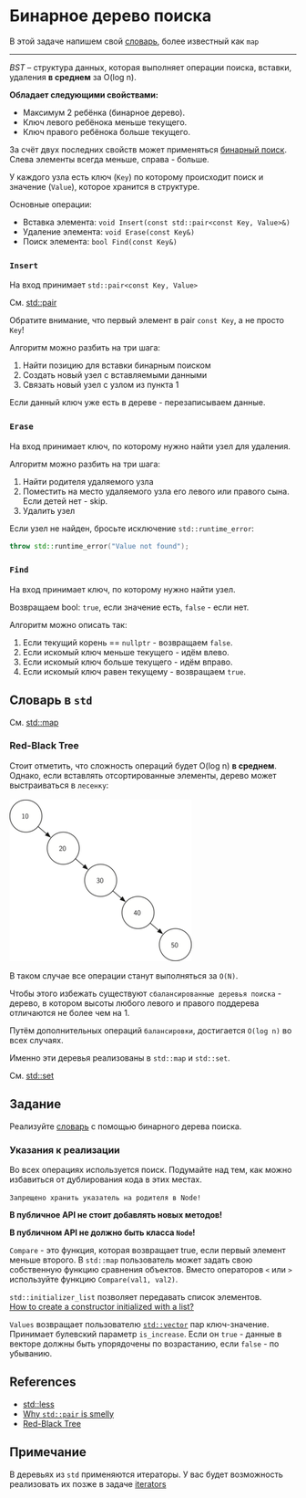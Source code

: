 # Бинарное дерево поиска

В этой задаче напишем свой [словарь](https://docs.python.org/3/tutorial/datastructures.html#dictionaries), более известный как `map`

---

*BST* – структура данных, которая выполняет операции поиска, вставки, удаления **в среднем** за O(log n).

**Обладает следующими свойствами:**
- Максимум 2 ребёнка (бинарное дерево).
- Ключ левого ребёнока меньше текущего.
- Ключ правого ребёнока больше текущего.

За счёт двух последних свойств может применяться [бинарный поиск](https://agorinenko.github.io/data-structures-and-algorithms/tutorial/binary_search.html). Слева элементы всегда меньше, справа - больше.

У каждого узла есть ключ (`Key`) по которому происходит поиск и значение (`Value`), которое хранится в структуре.

Основные операции: 
- Вставка элемента: `void Insert(const std::pair<const Key, Value>&)`
- Удаление элемента: `void Erase(const Key&)`
- Поиск элемента: `bool Find(const Key&)`

### `Insert`

На вход принимает `std::pair<const Key, Value>`

См. [std::pair](https://en.cppreference.com/w/cpp/utility/pair)

Обратите внимание, что первый элемент в pair `const Key`, а не просто `Key`!

Алгоритм можно разбить на три шага:
1) Найти позицию для вставки бинарным поиском
2) Создать новый узел с вставляемыми данными
3) Связать новый узел с узлом из пункта 1

Если данный ключ уже есть в дереве - перезаписываем данные.

### `Erase`
На вход принимает ключ, по которому нужно найти узел для удаления.

Алгоритм можно разбить на три шага:
1) Найти родителя удаляемого узла
2) Поместить на место удаляемого узла его левого или правого сына. Если детей нет - skip.
3) Удалить узел

Если узел не найден, бросьте исключение `std::runtime_error`:
```C++
throw std::runtime_error("Value not found");
```


### `Find`
На вход принимает ключ, по которому нужно найти узел.

Возвращаем bool: `true`, если значение есть, `false` - если нет.

Алгоритм можно описать так:
1) Если текущий корень == `nullptr` - возвращаем `false`.
2) Если искомый ключ меньше текущего - идём влево.
3) Если искомый ключ больше текущего - идём вправо.
4) Если искомый ключ равен текущему - возвращаем `true`.

## Словарь в `std`

См. [std::map](https://en.cppreference.com/w/cpp/container/map)

### Red-Black Tree

Стоит отметить, что сложность операций будет O(log n) **в среднем**. Однако, если вставлять отсортированные элементы, дерево может выстраиваться в `лесенку`: </br></br>
![Alt text](images/image.png)

В таком случае все операции станут выполняться за `O(N)`.

Чтобы этого избежать существуют `сбалансированные деревья поиска` - дерево, в котором высоты любого левого и правого поддерева отличаются не более чем на 1. 

Путём дополнительных операций `балансировки`, достигается `O(log n)` во всех случаях.

Именно эти деревья реализованы в `std::map` и `std::set`.

См. [std::set](https://en.cppreference.com/w/cpp/container/set)

## Задание

Реализуйте [словарь](map.hpp) с помощью бинарного дерева поиска.

### Указания к реализации

Во всех операциях используется поиск. Подумайте над тем, как можно избавиться от дублирования кода в этих местах.

`Запрещено хранить указатель на родителя в Node!`

**В публичное API не стоит добавлять новых методов!**

**В публичном API не должно быть класса `Node`!** 

`Compare` - это функция, которая возвращает true, если первый элемент меньше второго. В `std::map` пользователь может задать свою собственную функцию сравнения объектов. Вместо операторов `<` или `>` используйте функцию `Compare(val1, val2)`.

`std::initializer_list` позволяет передавать список элементов.</br>
[How to create a constructor initialized with a list?](https://stackoverflow.com/questions/21869208/how-to-create-a-constructor-initialized-with-a-list)

`Values` возвращает пользователю [`std::vector`](https://en.cppreference.com/w/cpp/container/vector) пар ключ-значение. Принимает булевский параметр `is_increase`. Если он `true` - данные в векторе должны быть упорядочены по возрастанию, если `false` - по убыванию.


## References
- [std::less](https://en.cppreference.com/w/cpp/utility/functional/less)
- [Why `std::pair` is smelly](https://arne-mertz.de/2017/03/smelly-pair-tuple/)
- [Red-Black Tree](https://algorithmtutor.com/Data-Structures/Tree/Red-Black-Trees/)

## Примечание

В деревьях из `std` применяются итераторы. У вас будет возможность реализовать их позже в задаче [iterators](../iterators)